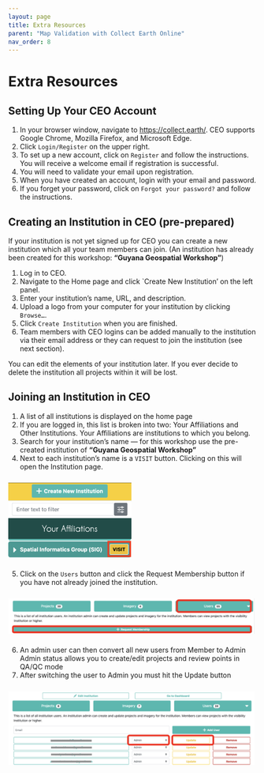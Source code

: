 ```yaml
---
layout: page
title: Extra Resources
parent: "Map Validation with Collect Earth Online"
nav_order: 8
---
```


# Extra Resources

## Setting Up Your CEO Account  
1. In your browser window, navigate to https://collect.earth/. CEO supports Google Chrome, Mozilla Firefox, and Microsoft Edge.  
2. Click `Login/Register` on the upper right.  
3. To set up a new account, click on `Register` and follow the instructions. You will receive a welcome email if registration is successful. 
4. You will need to validate your email upon registration. 
5. When you have created an account, login with your email and password. 
6. If you forget your password, click on `Forgot your password?` and follow the instructions.

## Creating an Institution in CEO (pre-prepared)
If your institution is not yet signed up for CEO you can create a new institution which all your team members can join. (An institution has already been created for this workshop: **“Guyana Geospatial Workshop”**)
1. Log in to CEO.
2. Navigate to the Home page and click `Create New Institution’ on the left panel.
3. Enter your institution’s name, URL, and description.
4. Upload a logo from your computer for your institution by clicking `Browse…`.
5. Click `Create Institution` when you are finished.
6. Team members with CEO logins can be added manually to the institution via their email address or they can request to join the institution (see next section).

You can edit the elements of your institution later. If you ever decide to delete the institution all projects within it will be lost.

## Joining an Institution in CEO 
1. A list of all institutions is displayed on the home page 
2. If you are logged in, this list is broken into two: Your Affiliations and Other Institutions. Your Affiliations are institutions to which you belong.
3. Search for your institution’s name — for this workshop use the pre-created institution of **“Guyana Geospatial Workshop”**
4. Next to each institution’s name is a `VISIT` button. Clicking on this will open the Institution page. 
<img align="center" src="../images/ceo/2A_visitCEOinstitution.png"  vspace="10" width="250"> 

5. Click on the `Users` button and click the Request Membership button if you have not already joined the institution.  
<img align="center" src="../images/ceo/2B_requestInstitutionMembership.png"  vspace="10" width="500"> 

6. An admin user can then convert all new users from Member to Admin
Admin status allows you to create/edit projects and review points in QA/QC mode
7. After switching the user to Admin you must hit the Update button
<img align="center" src="../images/ceo/2C_updateInstitutionMembership.png"  vspace="10" width="500"> 